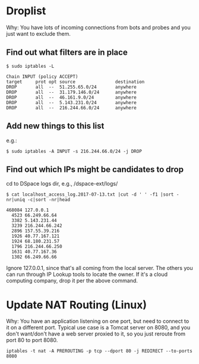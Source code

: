 # Droplist

Why: You have lots of incoming connections from bots and probes and you just want to exclude them.

## Find out what filters are in place

`$ sudo iptables -L`

    Chain INPUT (policy ACCEPT)
    target     prot opt source               destination
    DROP       all  --  51.255.65.0/24       anywhere
    DROP       all  --  31.179.146.0/24      anywhere
    DROP       all  --  46.161.9.0/24        anywhere
    DROP       all  --  5.143.231.0/24       anywhere
    DROP       all  --  216.244.66.0/24      anywhere

## Add new things to this list
e.g.:

`$ sudo iptables -A INPUT -s 216.244.66.0/24 -j DROP`

## Find out which IPs might be candidates to drop

cd to DSpace logs dir, e.g., /dspace-ext/logs/

`$ cat localhost_access_log.2017-07-13.txt |cut -d ' ' -f1 |sort -nr|uniq -c|sort -nr|head`

    468084 127.0.0.1
      4523 66.249.66.64
      3382 5.143.231.44
      3239 216.244.66.242
      2896 157.55.39.216
      1926 40.77.167.121
      1924 68.180.231.57
      1796 216.244.66.250
      1631 40.77.167.36
      1302 66.249.66.66

Ignore 127.0.0.1, since that's all coming from the local server. The others you can run through IP Lookup tools to locate the owner. If it's a cloud computing company, drop it per the above command.

# Update NAT Routing (Linux)

Why: You have an application listening on one port, but need to connect to it on a different port. Typical use case is a Tomcat server on 8080, and you don't want/don't have a web server proxied to it, so you just reroute from port 80 to port 8080.

`iptables -t nat -A PREROUTING -p tcp --dport 80 -j REDIRECT --to-ports 8080`

